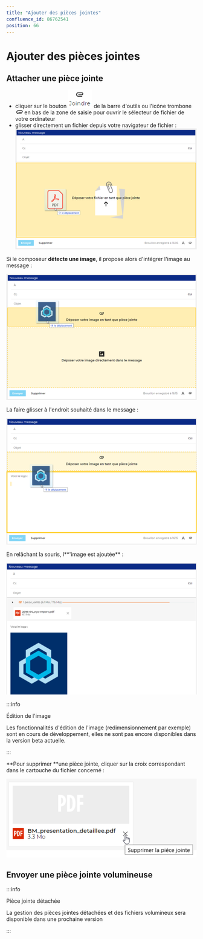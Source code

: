 ```yaml
---
title: "Ajouter des pièces jointes"
confluence_id: 86762541
position: 66
---
```

# Ajouter des pièces jointes


## Attacher une pièce jointe

- cliquer sur le bouton ![](../../attachments/86762541/86764462.png) de la barre d'outils ou l'icône trombone![](../../attachments/86762541/86764456.png) en bas de la zone de saisie pour ouvrir le sélecteur de fichier de votre ordinateur
- glisser directement un fichier depuis votre navigateur de fichier :![](../../attachments/86762541/86764461.png)


Si le composeur **détecte une image**, il propose alors d'intégrer l'image au message :

![](../../attachments/86762541/86764460.png)


La faire glisser à l'endroit souhaité dans le message :

![](../../attachments/86762541/86764459.png)


En relâchant la souris, l**'image est ajoutée** :

![](../../attachments/86762541/86764458.png)


:::info

Édition de l'image

Les fonctionnalités d'édition de l'image (redimensionnement par exemple) sont en cours de développement, elles ne sont pas encore disponibles dans la version beta actuelle.

:::


**Pour supprimer **une pièce jointe, cliquer sur la croix correspondant dans le cartouche du fichier concerné :

![](../../attachments/86762541/86764457.png)


## Envoyer une pièce jointe volumineuse


:::info

Pièce jointe détachée

La gestion des pièces jointes détachées et des fichiers volumineux sera disponible dans une prochaine version

:::

